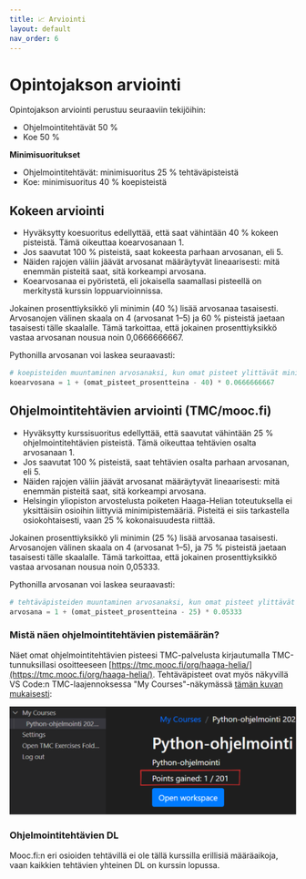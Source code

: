```yaml
---
title: 📈 Arviointi
layout: default
nav_order: 6
---
```


# Opintojakson arviointi

Opintojakson arviointi perustuu seuraaviin tekijöihin:

* Ohjelmointitehtävät 50 %
* Koe 50 %

**Minimisuoritukset**

* Ohjelmointitehtävät: minimisuoritus 25 % tehtäväpisteistä
* Koe: minimisuoritus 40 % koepisteistä


## Kokeen arviointi

* Hyväksytty koesuoritus edellyttää, että saat vähintään 40 % kokeen pisteistä. Tämä oikeuttaa koearvosanaan 1.
* Jos saavutat 100 % pisteistä, saat kokeesta parhaan arvosanan, eli 5.
* Näiden rajojen väliin jäävät arvosanat määräytyvät lineaarisesti: mitä enemmän pisteitä saat, sitä korkeampi arvosana.
* Koearvosanaa ei pyöristetä, eli jokaisella saamallasi pisteellä on merkitystä kurssin loppuarvioinnissa.

Jokainen prosenttiyksikkö yli minimin (40 %) lisää arvosanaa tasaisesti. Arvosanojen välinen skaala on 4 (arvosanat 1–5) ja 60 % pisteistä jaetaan tasaisesti tälle skaalalle. Tämä tarkoittaa, että jokainen prosenttiyksikkö vastaa arvosanan nousua noin 0,0666666667.

Pythonilla arvosanan voi laskea seuraavasti:

```py
# koepisteiden muuntaminen arvosanaksi, kun omat pisteet ylittävät minimin
koearvosana = 1 + (omat_pisteet_prosentteina - 40) * 0.0666666667
```


## Ohjelmointitehtävien arviointi (TMC/mooc.fi)

* Hyväksytty kurssisuoritus edellyttää, että saavutat vähintään 25 % ohjelmointitehtävien pisteistä. Tämä oikeuttaa tehtävien osalta arvosanaan 1.
* Jos saavutat 100 % pisteistä, saat tehtävien osalta parhaan arvosanan, eli 5.
* Näiden rajojen väliin jäävät arvosanat määräytyvät lineaarisesti: mitä enemmän pisteitä saat, sitä korkeampi arvosana.
* Helsingin yliopiston arvostelusta poiketen Haaga-Helian toteutuksella ei yksittäisiin osioihin liittyviä minimipistemääriä. Pisteitä ei siis tarkastella osiokohtaisesti, vaan 25 % kokonaisuudesta riittää.

Jokainen prosenttiyksikkö yli minimin (25 %) lisää arvosanaa tasaisesti. Arvosanojen välinen skaala on 4 (arvosanat 1–5), ja 75 % pisteistä jaetaan tasaisesti tälle skaalalle. Tämä tarkoittaa, että jokainen prosenttiyksikkö vastaa arvosanan nousua noin 0,05333.

Pythonilla arvosanan voi laskea seuraavasti:

```py
# tehtäväpisteiden muuntaminen arvosanaksi, kun omat pisteet ylittävät minimin
arvosana = 1 + (omat_pisteet_prosentteina - 25) * 0.05333
```


### Mistä näen ohjelmointitehtävien pistemäärän?

Näet omat ohjelmointitehtävien pisteesi TMC-palvelusta kirjautumalla TMC-tunnuksillasi osoitteeseen [https://tmc.mooc.fi/org/haaga-helia/](https://tmc.mooc.fi/org/haaga-helia/). Tehtäväpisteet ovat myös näkyvillä VS Code:n TMC-laajennoksessa "My Courses"-näkymässä [tämän kuvan mukaisesti](/img/points-gained-tmc-plugin.png):

![My courses](/img/points-gained-tmc-plugin.png)


### Ohjelmointitehtävien DL

Mooc.fi:n eri osioiden tehtävillä ei ole tällä kurssilla erillisiä määräaikoja, vaan kaikkien tehtävien yhteinen DL on kurssin lopussa.

